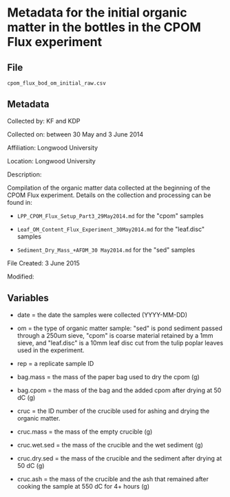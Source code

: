 # Metadata for the initial organic matter in the bottles in the CPOM Flux experiment 

## File

`cpom_flux_bod_om_initial_raw.csv`

## Metadata

Collected by: KF and KDP

Collected on: between 30 May and 3 June 2014 

Affiliation: Longwood University

Location: Longwood University

Description:

Compilation of the organic matter data collected at the beginning of the CPOM Flux experiment.  Details on the collection and processing can be found in:

* `LPP_CPOM_Flux_Setup_Part3_29May2014.md` for the "cpom" samples

* `Leaf_OM_Content_Flux_Experiment_30May2014.md` for the "leaf.disc" samples

* `Sediment_Dry_Mass_+AFDM_30 May2014.md` for the "sed" samples
 
File Created: 3 June 2015

Modified: 

## Variables

* date = the date the samples were collected (YYYY-MM-DD)

* om = the type of organic matter sample: "sed" is pond sediment passed through a 250um sieve, "cpom" is coarse material retained by a 1mm sieve, and "leaf.disc" is a 10mm leaf disc cut from the tulip poplar leaves used in the experiment.

* rep = a replicate sample ID

* bag.mass = the mass of the paper bag used to dry the cpom (g)

* bag.cpom = the mass of the bag and the added cpom after drying at 50 dC (g)

* cruc = the ID number of the crucible used for ashing and drying the organic matter.

* cruc.mass = the mass of the empty crucible (g)

* cruc.wet.sed = the mass of the crucible and the wet sediment (g)

* cruc.dry.sed = the mass of the crucible and the sediment after drying at 50 dC (g)

* cruc.ash = the mass of the crucible and the ash that remained after cooking the sample at 550 dC for 4+ hours (g)

 
